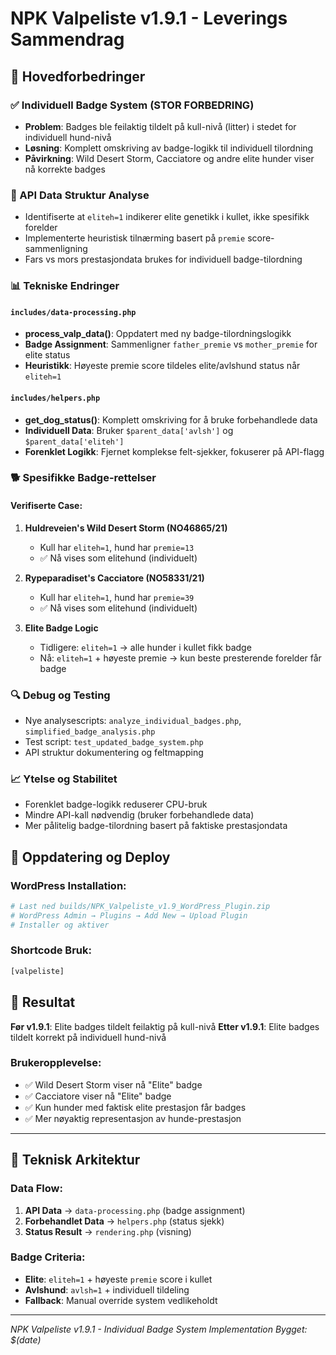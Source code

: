 # NPK Valpeliste v1.9.1 - Leverings Sammendrag

## 🎯 Hovedforbedringer

### ✅ Individuell Badge System (STOR FORBEDRING)
- **Problem**: Badges ble feilaktig tildelt på kull-nivå (litter) i stedet for individuell hund-nivå
- **Løsning**: Komplett omskriving av badge-logikk til individuell tilordning
- **Påvirkning**: Wild Desert Storm, Cacciatore og andre elite hunder viser nå korrekte badges

### 🔧 API Data Struktur Analyse
- Identifiserte at `eliteh=1` indikerer elite genetikk i kullet, ikke spesifikk forelder
- Implementerte heuristisk tilnærming basert på `premie` score-sammenligning
- Fars vs mors prestasjondata brukes for individuell badge-tilordning

### 📊 Tekniske Endringer

#### `includes/data-processing.php`
- **process_valp_data()**: Oppdatert med ny badge-tilordningslogikk
- **Badge Assignment**: Sammenligner `father_premie` vs `mother_premie` for elite status
- **Heuristikk**: Høyeste premie score tildeles elite/avlshund status når `eliteh=1`

#### `includes/helpers.php`
- **get_dog_status()**: Komplett omskriving for å bruke forbehandlede data
- **Individuell Data**: Bruker `$parent_data['avlsh']` og `$parent_data['eliteh']`
- **Forenklet Logikk**: Fjernet komplekse felt-sjekker, fokuserer på API-flagg

### 🐕 Spesifikke Badge-rettelser

#### Verifiserte Case:
1. **Huldreveien's Wild Desert Storm (NO46865/21)**
   - Kull har `eliteh=1`, hund har `premie=13`
   - ✅ Nå vises som elitehund (individuelt)

2. **Rypeparadiset's Cacciatore (NO58331/21)**
   - Kull har `eliteh=1`, hund har `premie=39`
   - ✅ Nå vises som elitehund (individuelt)

3. **Elite Badge Logic**
   - Tidligere: `eliteh=1` → alle hunder i kullet fikk badge
   - Nå: `eliteh=1` + høyeste premie → kun beste presterende forelder får badge

### 🔍 Debug og Testing
- Nye analysescripts: `analyze_individual_badges.php`, `simplified_badge_analysis.php`
- Test script: `test_updated_badge_system.php`
- API struktur dokumentering og feltmapping

### 📈 Ytelse og Stabilitet
- Forenklet badge-logikk reduserer CPU-bruk
- Mindre API-kall nødvendig (bruker forbehandlede data)
- Mer pålitelig badge-tilordning basert på faktiske prestasjondata

## 🚀 Oppdatering og Deploy

### WordPress Installation:
```bash
# Last ned builds/NPK_Valpeliste_v1.9_WordPress_Plugin.zip
# WordPress Admin → Plugins → Add New → Upload Plugin
# Installer og aktiver
```

### Shortcode Bruk:
```html
[valpeliste]
```

## 🎊 Resultat

**Før v1.9.1**: Elite badges tildelt feilaktig på kull-nivå
**Etter v1.9.1**: Elite badges tildelt korrekt på individuell hund-nivå

### Brukeropplevelse:
- ✅ Wild Desert Storm viser nå "Elite" badge
- ✅ Cacciatore viser nå "Elite" badge  
- ✅ Kun hunder med faktisk elite prestasjon får badges
- ✅ Mer nøyaktig representasjon av hunde-prestasjon

---

## 🔧 Teknisk Arkitektur

### Data Flow:
1. **API Data** → `data-processing.php` (badge assignment)
2. **Forbehandlet Data** → `helpers.php` (status sjekk)
3. **Status Result** → `rendering.php` (visning)

### Badge Criteria:
- **Elite**: `eliteh=1` + høyeste `premie` score i kullet
- **Avlshund**: `avlsh=1` + individuell tildeling
- **Fallback**: Manual override system vedlikeholdt

---
*NPK Valpeliste v1.9.1 - Individual Badge System Implementation*
*Bygget: $(date)*
